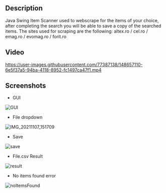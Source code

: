 Description
-

Java Swing Item Scanner used to webscrape for the items of your choice, after completing the search you will be able to save a copy of the searched items.
The sites used for scraping are the following: altex.ro / cel.ro / emag.ro / evomag.ro / forit.ro

Video
-

https://user-images.githubusercontent.com/77387138/148657110-6e5f37a5-94ba-4118-8952-fc1497ca47f1.mp4

Screenshots
-

- GUI

![GUI](https://user-images.githubusercontent.com/77387138/140647588-d38aa3ba-1ce4-42d8-b414-59823e0d21c0.JPG)

- File dropdown

![IMG_20211107_151709](https://user-images.githubusercontent.com/77387138/140647608-4ba89ecd-e375-45e6-a888-77c082afd9db.jpg)

- Save

![save](https://user-images.githubusercontent.com/77387138/140647618-c3f0f4af-d1e4-4c4f-910b-32e99d51cfc9.JPG)

- File.csv Result

![result](https://user-images.githubusercontent.com/77387138/140647666-b210d6ef-94c1-498e-b76b-bd924611cd0d.JPG)

- No items found error

![noItemsFound](https://user-images.githubusercontent.com/77387138/140658948-f2aa0397-ee80-4d95-b232-60ac4eca995c.png)
